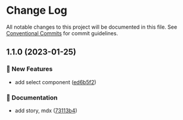 # Change Log

All notable changes to this project will be documented in this file.
See [Conventional Commits](https://conventionalcommits.org) for commit guidelines.

## 1.1.0 (2023-01-25)

### :rocket: New Features

- add select component ([ed6b5f2](https://github.com/over-ui/unstyled/commit/ed6b5f2c4ec08dc1ddb25143c19fbbdbc3c1d369))

### :memo: Documentation

- add story, mdx ([73113b4](https://github.com/over-ui/unstyled/commit/73113b4b3f9477bd4f05731fded18173b2676770))

